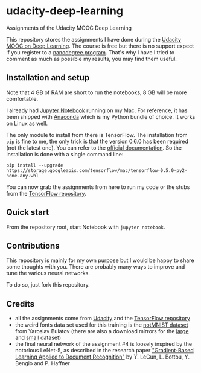 
# udacity-deep-learning
Assignments of the Udacity MOOC Deep Learning

This repository stores the assignments I have done during the [Udacity MOOC on Deep Learning][udacity-deep-learning]. The course is free but there is no support expect if you register to a [nanodegree program][udacity-nanodegree]. That's why I have I tried to comment as much as possible my results, you may find them useful.

## Installation and setup

Note that 4 GB of RAM are short to run the notebooks, 8 GB will be more comfortable.

I already had [Jupyter Notebook][jupyter] running on my Mac. For reference, it has been shipped with [Anaconda][anaconda] which is my Python bundle of choice. It works on Linux as well.

The only module to install from there is TensorFlow. The installation from ``pip`` is fine to me, the only trick is that the version 0.6.0 has been required (not the latest one). You can refer to the [official documentation][tensorflow-pip-install]. So the installation is done with a single command line:

```
pip install --upgrade https://storage.googleapis.com/tensorflow/mac/tensorflow-0.5.0-py2-none-any.whl
```

You can now grab the assignments from here to run my code or the stubs from the [TensorFlow repository][tensorflow-repo].

## Quick start

From the repository root, start Notebook with ``jupyter notebook``.

## Contributions

This repository is mainly for my own purpose but I would be happy to share some thoughts with you. There are probably many ways to improve and tune the various neural networks.

To do so, just fork this repository. 

## Credits

+ all the assignments come from [Udacity][udacity-deep-learning] and the [TensorFlow repository][tensorflow-repo]
+ the weird fonts data set used for this training is the [notMNIST dataset][notmnist] from Yaroslav Bulatov (there are also a download mirrors for the [large][notmnist-large] and [small][notmnist-small] dataset)
+ the final neural network of the assignment #4 is loosely inspired by the notorious LeNet-5, as described in the research paper ["Gradient-Based Learning Applied to Document Recognition"][lenet-5] by Y. LeCun, L. Bottou, Y. Bengio and P. Haffner
 
[udacity-deep-learning]: https://www.udacity.com/course/deep-learning--ud730
[udacity-nanodegree]: https://www.udacity.com/nanodegree

[jupyter]: http://jupyter.org/
[anaconda]: https://www.continuum.io/
[tensorflow-pip-install]: https://www.tensorflow.org/versions/0.6.0/get_started/os_setup.html#pip_install
[tensorflow-repo]: https://github.com/tensorflow/tensorflow/tree/master/tensorflow/examples/udacity

[notmnist]: http://yaroslavvb.blogspot.fr/2011/09/notmnist-dataset.html
[notmnist-large]: http://commondatastorage.googleapis.com/books1000/notMNIST_large.tar.gz
[notmnist-small]: http://commondatastorage.googleapis.com/books1000/notMNIST_small.tar.gz
[lenet-5]: http://yann.lecun.com/exdb/publis/pdf/lecun-98.pdf
